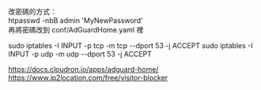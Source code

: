 改密碼的方式：  
htpasswd -nbB admin 'MyNewPassword'   
再將密碼改到 conf/AdGuardHome.yaml 裡  


sudo iptables -I INPUT -p tcp -m tcp --dport 53 -j ACCEPT
sudo iptables -I INPUT -p udp -m udp --dport 53 -j ACCEPT

https://docs.cloudron.io/apps/adguard-home/
https://www.ip2location.com/free/visitor-blocker
